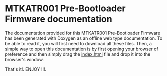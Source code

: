 # MTKATR001 Pre-Bootloader Firmware documentation

The documentation provided for this MTKATR001 Pre-Bootloader Firmware has been generated with Doxygen as an offline web
type documentation. To be able to read it, you will first need to download all these files. Then, a simple way to open
this documentation is by first opening your browser of preference and then simply drag the
<a href=#>index.html</a>
file and drop it into the browser's window.

That's it!. ENJOY !!!.
